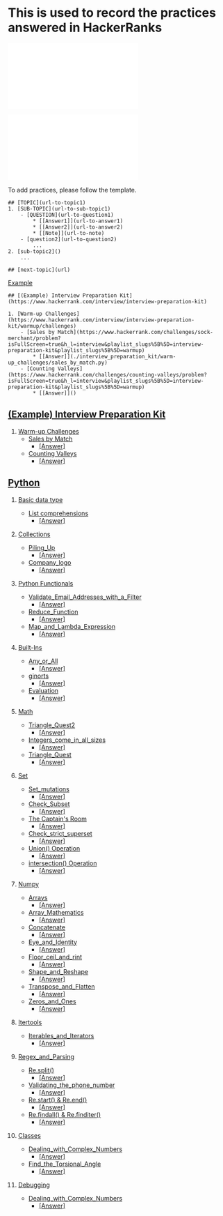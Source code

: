 # This is used to record the practices answered in HackerRanks

![Markdown cheat sheet1](Jupyter-Notebook-Markdown-Cheatsheet2.pdf)

![Markdown cheat sheet2](lucbpz_the-ultimate-markdown.pdf)


To add practices, please follow the template.
```Template
## [TOPIC](url-to-topic1)
1. [SUB-TOPIC](url-to-sub-topic1)
    - [QUESTION](url-to-question1) 
        * [[Answer1]](url-to-answer1) 
        * [[Answer2]](url-to-answer2)
        * [[Note]](url-to-note)
    - [question2](url-to-question2)
        ...
2. [sub-topic2]()
    ...

## [next-topic](url)
```

[Example](#example-interview-preparation-kit)

```
## [(Example) Interview Preparation Kit](https://www.hackerrank.com/interview/interview-preparation-kit)

1. [Warm-up Challenges](https://www.hackerrank.com/interview/interview-preparation-kit/warmup/challenges)
    - [Sales by Match](https://www.hackerrank.com/challenges/sock-merchant/problem?isFullScreen=true&h_l=interview&playlist_slugs%5B%5D=interview-preparation-kit&playlist_slugs%5B%5D=warmup)
        * [[Answer]](./interview_preparation_kit/warm-up_challenges/sales_by_match.py)
    - [Counting Valleys](https://www.hackerrank.com/challenges/counting-valleys/problem?isFullScreen=true&h_l=interview&playlist_slugs%5B%5D=interview-preparation-kit&playlist_slugs%5B%5D=warmup) 
        * [[Answer]]()
```

## [(Example) Interview Preparation Kit](https://www.hackerrank.com/interview/interview-preparation-kit)

1. [Warm-up Challenges](https://www.hackerrank.com/interview/interview-preparation-kit/warmup/challenges)
    - [Sales by Match](https://www.hackerrank.com/challenges/sock-merchant/problem?isFullScreen=true&h_l=interview&playlist_slugs%5B%5D=interview-preparation-kit&playlist_slugs%5B%5D=warmup)
        * [[Answer]](./interview_preparation_kit/warm-up_challenges/sales_by_match.py)
    - [Counting Valleys](https://www.hackerrank.com/challenges/counting-valleys/problem?isFullScreen=true&h_l=interview&playlist_slugs%5B%5D=interview-preparation-kit&playlist_slugs%5B%5D=warmup) 
        * [[Answer]]()
        
        
## [Python](https://www.hackerrank.com/domains/python)
1. [Basic data type](https://www.hackerrank.com/domains/python?filters%5Bsubdomains%5D%5B%5D=py-basic-data-types)
    - [List comprehensions](https://www.hackerrank.com/challenges/list-comprehensions/problem?isFullScreen=true)
        * [[Answer]](./List_comprehensions.py) 
2. [Collections](https://www.hackerrank.com/domains/python?filters%5Bsubdomains%5D%5B%5D=py-collections)
    - [Piling_Up](https://www.hackerrank.com/challenges/piling-up/problem)
        * [[Answer]](./Piling_Up.py)
    - [Company_logo](https://www.hackerrank.com/challenges/most-commons/problem)
        * [[Answer]](./colletions_company_logo.py)   

3. [Python Functionals](https://www.hackerrank.com/domains/python?filters%5Bsubdomains%5D%5B%5D=py-functionals)
    - [Validate_Email_Addresses_with_a_Filter](https://www.hackerrank.com/challenges/validate-list-of-email-address-with-filter/problem)
        * [[Answer]](./Validate_Email_Addresses.py)
    - [Reduce_Function](https://www.hackerrank.com/challenges/reduce-function/problem)
        * [[Answer]](./Reduce_Function.py)
    - [Map_and_Lambda_Expression](https://www.hackerrank.com/challenges/map-and-lambda-expression/problem)
        * [[Answer]](./Map_and_Lambda_Expression.py)
4. [Built-Ins](https://www.hackerrank.com/domains/python?filters%5Bsubdomains%5D%5B%5D=py-built-ins)
    - [Any_or_All](https://www.hackerrank.com/challenges/any-or-all/problem?isFullScreen=true)
        * [[Answer]](./Any_or_All.py)
    - [ginorts](https://www.hackerrank.com/challenges/ginorts/problem)
        * [[Answer]](./ginortS.py)
    - [Evaluation](https://www.hackerrank.com/challenges/python-eval/problem?isFullScreen=true)
        * [[Answer]](./Evaluation.py)
5. [Math](https://www.hackerrank.com/domains/python?filters%5Bsubdomains%5D%5B%5D=py-math)
    - [Triangle_Quest2](https://www.hackerrank.com/challenges/triangle-quest-2/problem)
        * [[Answer]](./Triangle_Quest2.py)
    - [Integers_come_in_all_sizes](https://www.hackerrank.com/challenges/python-integers-come-in-all-sizes/problem)
        * [[Answer]](./Integers_come_in_all_sizes.py)
    - [Triangle_Quest](https://www.hackerrank.com/challenges/python-quest-1/problem?h_r=next-challenge&h_v=zen)
        * [[Answer]](./Triangle_Quest.py)
6. [Set](https://www.hackerrank.com/domains/python?filters%5Bsubdomains%5D%5B%5D=py-sets)
    - [Set_mutations](https://www.hackerrank.com/challenges/py-set-mutations/problem)
        * [[Answer]](./Set_mutations.py)
    - [Check_Subset](https://www.hackerrank.com/challenges/py-check-subset/problem?isFullScreen=true)
        * [[Answer]](./Check_Subset.py)
    - [The Captain's Room](https://www.hackerrank.com/challenges/py-the-captains-room/problem?h_r=internal-search)
        * [[Answer]](./The_Captain's_Room.py)
    - [Check_strict_superset](https://www.hackerrank.com/challenges/py-check-strict-superset/problem)
        * [[Answer]](./Check_strict_superset.py)
    - [Union() Operation](https://www.hackerrank.com/challenges/py-set-union/problem)
        * [[Answer]](./Union_Operation.py)
    - [intersection() Operation](https://www.hackerrank.com/challenges/py-set-intersection-operation/problem)
        * [[Answer]](./intersection()_Operation.py)
7. [Numpy](https://www.hackerrank.com/domains/python?filters%5Bsubdomains%5D%5B%5D=numpy)
    - [Arrays](https://www.hackerrank.com/challenges/np-arrays/problem?isFullScreen=true)
        * [[Answer]](./Arrays.py)
    - [Array_Mathematics](https://www.hackerrank.com/challenges/np-array-mathematics/problem)
        * [[Answer]](./Array_Mathematics.py)
    - [Concatenate](https://www.hackerrank.com/challenges/np-concatenate/problem?h_r=next-challenge&h_v=zen)
        * [[Answer]](./Concatenate.py)
    - [Eye_and_Identity](https://www.hackerrank.com/challenges/np-eye-and-identity/problem?h_r=next-challenge&h_v=zen)
        * [[Answer]](./Eye_and_identity.py)
    - [Floor_ceil_and_rint](https://www.hackerrank.com/challenges/floor-ceil-and-rint/problem?h_r=next-challenge&h_v=zen)
        * [[Answer]](./Floor_Ceil_and_Rint.py)
    - [Shape_and_Reshape](https://www.hackerrank.com/challenges/np-shape-reshape/problem?isFullScreen=true&h_r=next-challenge&h_v=zen)
        * [[Answer]](./Shape_and_Reshape.py)
    - [Transpose_and_Flatten](https://www.hackerrank.com/challenges/np-transpose-and-flatten/problem)
        * [[Answer]](./Tranpose_and_Flatten.py)
    - [Zeros_and_Ones](https://www.hackerrank.com/challenges/np-zeros-and-ones/problem)
        * [[Answer]](./Zeros_and_Ones.py)

8. [Itertools](https://www.hackerrank.com/domains/python?filters%5Bsubdomains%5D%5B%5D=py-itertools)
    - [Iterables_and_Iterators](https://www.hackerrank.com/challenges/iterables-and-iterators/problem)
        * [[Answer]](./Iterables_and_Iterators.py)

9. [Regex_and_Parsing](https://www.hackerrank.com/domains/python?filters%5Bsubdomains%5D%5B%5D=py-regex)
    - [Re.split()](https://www.hackerrank.com/challenges/re-split/problem?isFullScreen=true)
        * [[Answer]](./Re.split().py)
    - [Validating_the_phone_number](https://www.hackerrank.com/challenges/validating-the-phone-number/problem?isFullScreen=true)
        * [[Answer]](./Validating_the_phone_number.py)
    - [Re.start() & Re.end()](https://www.hackerrank.com/challenges/re-start-re-end/problem)
        * [[Answer]](./Re.start()Re.end().py)
    - [Re.findall() & Re.finditer()](https://www.hackerrank.com/challenges/re-findall-re-finditer/problem)
        * [[Answer]](./Re.findall()Re.finditer().py)
        
10. [Classes](https://www.hackerrank.com/domains/python?filters%5Bsubdomains%5D%5B%5D=py-classes)
    - [Dealing_with_Complex_Numbers](https://www.hackerrank.com/challenges/class-1-dealing-with-complex-numbers/problem?isFullScreen=true)
        * [[Answer]](./Dealing_with_Complex_Numbers.py)
    - [Find_the_Torsional_Angle](https://www.hackerrank.com/challenges/class-2-find-the-torsional-angle/problem?isFullScreen=true)
        * [[Answer]](./Find_the_Torsional_Angle.py)

11. [Debugging](https://www.hackerrank.com/domains/python?filters%5Bsubdomains%5D%5B%5D=py-debugging)
    - [Dealing_with_Complex_Numbers](https://www.hackerrank.com/challenges/words-score/problem)
        * [[Answer]](./Words_Score.py)
